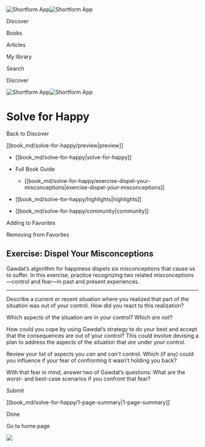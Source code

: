 ![Shortform App](/img/logo.36a2399e.svg)![Shortform App](/img/logo-dark.70c1b072.svg)

Discover

Books

Articles

My library

Search

Discover

![Shortform App](/img/logo.36a2399e.svg)![Shortform App](/img/logo-dark.70c1b072.svg)

# Solve for Happy

Back to Discover

[[book_md/solve-for-happy/preview|preview]]

  * [[book_md/solve-for-happy|solve-for-happy]]
  * Full Book Guide

    * [[book_md/solve-for-happy/exercise-dispel-your-misconceptions|exercise-dispel-your-misconceptions]]
  * [[book_md/solve-for-happy/highlights|highlights]]
  * [[book_md/solve-for-happy/community|community]]



Adding to Favorites 

Removing from Favorites 

## Exercise: Dispel Your Misconceptions

Gawdat’s algorithm for happiness dispels six misconceptions that cause us to suffer. In this exercise, practice recognizing two related misconceptions—control and fear—in past and present experiences.

* * *

Describe a current or recent situation where you realized that part of the situation was out of your control. How did you react to this realization?

Which aspects of the situation _are_ in your control? Which _are not_?

How could you cope by using Gawdat’s strategy to do your best and accept that the consequences are out of your control? This could involve devising a plan to address the aspects of the situation that _are_ under your control.

Review your list of aspects you _can_ and _can’t_ control. Which (if any) could you influence if your fear of confronting it wasn’t holding you back?

With that fear in mind, answer two of Gawdat’s questions: What are the worst- and best-case scenarios if you confront that fear?

Submit 

[[book_md/solve-for-happy/1-page-summary|1-page-summary]]

Done

Go to home page 

![](https://bat.bing.com/action/0?ti=56018282&Ver=2&mid=f238dcfa-d541-4155-8c64-f10da3c8d95c&sid=f30c5e70639211ee87d33f0876d93783&vid=f30c9700639211eeb3a75d830392c94f&vids=0&msclkid=N&pi=0&lg=en-US&sw=800&sh=600&sc=24&nwd=1&tl=Shortform%20%7C%20Book&p=https%3A%2F%2Fwww.shortform.com%2Fapp%2Fbook%2Fsolve-for-happy%2Fexercise-dispel-your-misconceptions&r=&lt=457&evt=pageLoad&sv=1&rn=981917)
